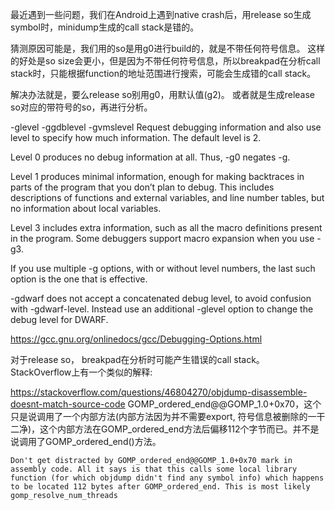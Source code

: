 最近遇到一些问题，我们在Android上遇到native crash后，用release so生成symbol时，minidump生成的call stack是错的。

猜测原因可能是，我们用的so是用g0进行build的，就是不带任何符号信息。
这样的好处是so size会更小，但是因为不带任何符号信息，所以breakpad在分析call stack时，只能根据function的地址范围进行搜索，可能会生成错的call stack。

解决办法就是，要么release so别用g0，用默认值(g2)。
或者就是生成release so对应的带符号的so，再进行分析。

-glevel
-ggdblevel
-gvmslevel
Request debugging information and also use level to specify how much information. The default level is 2.

Level 0 produces no debug information at all. Thus, -g0 negates -g.

Level 1 produces minimal information, enough for making backtraces in parts of the program that you don’t plan to debug. This includes descriptions of functions and external variables, and line number tables, but no information about local variables.

Level 3 includes extra information, such as all the macro definitions present in the program. Some debuggers support macro expansion when you use -g3.

If you use multiple -g options, with or without level numbers, the last such option is the one that is effective.

-gdwarf does not accept a concatenated debug level, to avoid confusion with -gdwarf-level. Instead use an additional -glevel option to change the debug level for DWARF.

https://gcc.gnu.org/onlinedocs/gcc/Debugging-Options.html

对于release so， breakpad在分析时可能产生错误的call stack。StackOverflow上有一个类似的解释:

https://stackoverflow.com/questions/46804270/objdump-disassemble-doesnt-match-source-code
GOMP_ordered_end@@GOMP_1.0+0x70，这个只是说调用了一个内部方法(内部方法因为并不需要export, 符号信息被删除的一干二净)，这个内部方法在GOMP_ordered_end方法后偏移112个字节而已。并不是说调用了GOMP_ordered_end()方法。
```
Don't get distracted by GOMP_ordered_end@@GOMP_1.0+0x70 mark in assembly code. All it says is that this calls some local library function (for which objdump didn't find any symbol info) which happens to be located 112 bytes after GOMP_ordered_end. This is most likely gomp_resolve_num_threads
```
